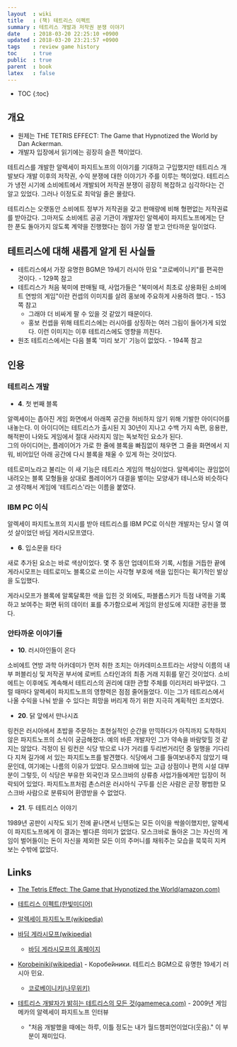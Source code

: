 ```yaml
---
layout  : wiki
title   : (책) 테트리스 이펙트
summary : 테트리스 개발과 저작권 분쟁 이야기
date    : 2018-03-20 22:25:10 +0900
updated : 2018-03-20 23:21:57 +0900
tags    : review game history
toc     : true
public  : true
parent  : book
latex   : false
---
```

* TOC
{:toc}

## 개요

* 원제는 THE TETRIS EFFECT: The Game that Hypnotized the World by Dan Ackerman.
* 개발자 입장에서 읽기에는 굉장히 슬픈 책이었다.

테트리스를 개발한 알렉세이 파지트노프의 이야기를 기대하고 구입했지만
테트리스 개발보다 개발 이후의 저작권, 수익 분쟁에 대한 이야기가 주를 이루는 책이었다.
테트리스가 냉전 시기에 소비에트에서 개발되어 저작권 분쟁이 굉장히 복잡하고 심각하다는 건 알고 있었다.
그러나 이정도로 최악일 줄은 몰랐다.

테트리스는 오랫동안 소비에트 정부가 저작권을 갖고 판매량에 비해 형편없는 저작권료를 받아갔다.
그마저도 소비에트 공공 기관이 개발자인 알렉세이 파지트노프에게는 단 한 푼도 돌아가지 않도록 계약을 진행했다는 점이 가장 열 받고 안타까운 일이었다.

## 테트리스에 대해 새롭게 알게 된 사실들

* 테트리스에서 가장 유명한 BGM은 19세기 러시아 민요 "코로베이니키"를 편곡한 것이다. - 129쪽 참고
* 테트리스가 처음 북미에 판매될 때, 사업가들은 "북미에서 최초로 상용화된 소비에트 연방의 게임"이란 컨셉의 이미지를 살려 홍보에 주요하게 사용하려 했다. - 153쪽 참고
    * 그래야 더 비싸게 팔 수 있을 것 같았기 때문이다.
    * 홍보 컨셉을 위해 테트리스에는 러시아를 상징하는 여러 그림이 들어가게 되었다. 이런 이미지는 이후 테트리스에도 영향을 끼친다.
* 원조 테트리스에서는 다음 블록 '미리 보기' 기능이 없었다. - 194쪽 참고


## 인용

### 테트리스 개발

* **4**. 첫 번째 블록

>
알렉세이는 좁아진 게임 화면에서 아래쪽 공간을 허비하지 않기 위해 기발한 아이디어를 내놓는다.
이 아이디어는 테트리스가 출시된 지 30년이 지나고 수백 가지 속편, 응용판, 해적판이 나와도 게임에서 절대 사라지지 않는 독보적인 요소가 된다.  
그의 아이디어는, 플레이어가 가로 한 줄에 블록을 빠짐없이 채우면 그 줄을 화면에서 지워, 비어있던 아래 공간에 다시 블록을 채울 수 있게 하는 것이었다.

>
테트로미노라고 불리는 이 새 기능은 테트리스 게임의 핵심이었다.
알렉세이는 끊임없이 내려오는 블록 모형들을 상대로 플레이어가 대결을 벌이는 모양새가 테니스와 비슷하다고 생각해서 게임에 '테트리스'라는 이름을 붙였다.

### IBM PC 이식

알렉세이 파지트노프의 지시를 받아 테트리스를 IBM PC로 이식한 개발자는 당시 열 여섯 살이었던 바딤 게라시모프였다.

* **6**. 입소문을 타다

>
새로 추가된 요소는 바로 색상이었다.
몇 주 동안 업데이트와 기록, 시험을 거듭한 끝에 게라시모프는 테트로미노 블록으로 쓰이는 사각형 부호에 색을 입힌다는 획기적인 발상을 도입했다.

>
게라시모프가 블록에 알록달록한 색을 입힌 것 외에도, 파블롭스키가 득점 내역을 기록하고 보여주는 화면 뒤의 데이터 표를 추가함으로써 게임의 완성도에 지대한 공헌을 했다.


### 안타까운 이야기들

* **10**. 러시아인들이 온다

>
소비에트 연방 과학 아카데미가 먼저 취한 조치는 아카데미소프트라는 서양식 이름의 내부 퍼블리싱 및 저작권 부서에 로버트 스타인과의 최종 거래 지휘를 맡긴 것이었다.
소비에트는 이후에도 계속해서 테트리스의 권리에 대한 관할 주체를 이리저리 바꾸었다.
그럴 때마다 알렉세이 파지트노프의 영향력은 점점 줄어들었다.
이는 그가 테트리스에서 나올 수익을 나눠 받을 수 있다는 희망을 버리게 하기 위한 지극히 계획적인 조치였다.

* **20**. 닭 앞에서 만나시죠

>
링컨은 러시아에서 초밥을 주문하는 초현실적인 순간을 만끽하다가 아직까지 도착하지 않은 파지트노프의 소식이 궁금해졌다.
예의 바른 개발자인 그가 약속을 바람맞힐 것 같지는 않았다.
걱정이 된 링컨은 식당 밖으로 나가 거리를 두리번거리던 중 일행을 기다리다 지쳐 길가에 서 있는 파지트노프를 발견했다.
식당에서 그를 들여보내주지 않았기 때문인데, 여기에는 나름의 이유가 있었다.
모스크바에 있는 고급 상점이나 편의 시설 대부분이 그렇듯, 이 식당은 부유한 외국인과 모스크바의 상류층 사업가들에게만 입장이 허락되어 있었다.
파지트노프처럼 촌스러운 러시아식 구두를 신은 사람은 곧장 평범한 모스크바 사람으로 분류되어 환영받을 수 없었다.

* **21**. 두 테트리스 이야기

>
1989년 공판이 시작도 되기 전에 끝나면서 닌텐도는 모든 이익을 싹쓸이했지만,
알렉세이 파지트노프에게 이 결과는 별다른 의미가 없었다.
모스크바로 돌아온 그는 자신의 게임이 벌어들이는 돈이
자신을 제외한 모든 이의 주머니를 채워주는 모습을 묵묵히 지켜보는 수밖에 없었다.


## Links

* [The Tetris Effect: The Game that Hypnotized the World(amazon.com)](https://www.amazon.com/Tetris-Effect-Game-Hypnotized-World/dp/1610396111)
* [테트리스 이펙트(한빛미디어)](http://www.hanbit.co.kr/store/books/look.php?p_code=B9253101562)

* [알렉세이 파지트노프(wikipedia)](https://ko.wikipedia.org/wiki/%EC%95%8C%EB%A0%89%EC%84%B8%EC%9D%B4_%ED%8C%8C%EC%A7%80%ED%8A%B8%EB%85%B8%ED%94%84)
* [바딤 게라시모프(wikipedia)](https://ko.wikipedia.org/wiki/%EB%B0%94%EB%94%A4_%EA%B2%8C%EB%9D%BC%EC%8B%9C%EB%AA%A8%ED%94%84)
    * [바딤 게라시모프의 홈페이지](https://vadim.oversigma.com/)


* [Korobeiniki(wikipedia)](https://en.wikipedia.org/wiki/Korobeiniki) - Коробе́йники. 테트리스 BGM으로 유명한 19세기 러시아 민요.
    * [코로베이니키(나무위키)](https://namu.wiki/w/%EC%BD%94%EB%A1%9C%EB%B9%84%EB%8B%88%ED%82%A4)

* [테트리스 개발자가 밝히는 테트리스의 모든 것(gamemeca.com)](https://www.gamemeca.com/view.php?gid=77190) - 2009년 게임메카의 알렉세이 파지트노프 인터뷰
    * "처음 개발했을 때에는 하루, 이틀 정도는 내가 월드챔피언이었다(웃음)." 이 부분이 재미있다.
